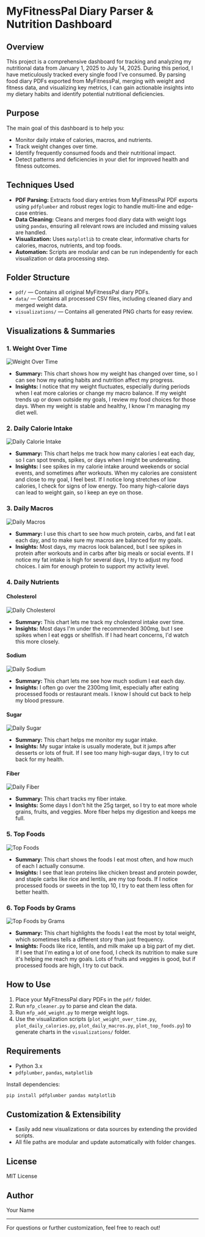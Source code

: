 # MyFitnessPal Diary Parser & Nutrition Dashboard

## Overview
This project is a comprehensive dashboard for tracking and analyzing my nutritional data from January 1, 2025 to July 14, 2025. During this period, I have meticulously tracked every single food I've consumed. By parsing food diary PDFs exported from MyFitnessPal, merging with weight and fitness data, and visualizing key metrics, I can gain actionable insights into my dietary habits and identify potential nutritional deficiencies.

## Purpose
The main goal of this dashboard is to help you:
- Monitor daily intake of calories, macros, and nutrients.
- Track weight changes over time.
- Identify frequently consumed foods and their nutritional impact.
- Detect patterns and deficiencies in your diet for improved health and fitness outcomes.

## Techniques Used
- **PDF Parsing:** Extracts food diary entries from MyFitnessPal PDF exports using `pdfplumber` and robust regex logic to handle multi-line and edge-case entries.
- **Data Cleaning:** Cleans and merges food diary data with weight logs using `pandas`, ensuring all relevant rows are included and missing values are handled.
- **Visualization:** Uses `matplotlib` to create clear, informative charts for calories, macros, nutrients, and top foods.
- **Automation:** Scripts are modular and can be run independently for each visualization or data processing step.

## Folder Structure
- `pdf/` — Contains all original MyFitnessPal diary PDFs.
- `data/` — Contains all processed CSV files, including cleaned diary and merged weight data.
- `visualizations/` — Contains all generated PNG charts for easy review.

## Visualizations & Summaries

### 1. Weight Over Time
![Weight Over Time](visualizations/weight_over_time.png)
- **Summary:** This chart shows how my weight has changed over time, so I can see how my eating habits and nutrition affect my progress.
- **Insights:** I notice that my weight fluctuates, especially during periods when I eat more calories or change my macro balance. If my weight trends up or down outside my goals, I review my food choices for those days. When my weight is stable and healthy, I know I'm managing my diet well.

### 2. Daily Calorie Intake
![Daily Calorie Intake](visualizations/daily_calories.png)
- **Summary:** This chart helps me track how many calories I eat each day, so I can spot trends, spikes, or days when I might be undereating.
- **Insights:** I see spikes in my calorie intake around weekends or social events, and sometimes after workouts. When my calories are consistent and close to my goal, I feel best. If I notice long stretches of low calories, I check for signs of low energy. Too many high-calorie days can lead to weight gain, so I keep an eye on those.

### 3. Daily Macros
![Daily Macros](visualizations/daily_macros.png)
- **Summary:** I use this chart to see how much protein, carbs, and fat I eat each day, and to make sure my macros are balanced for my goals.
- **Insights:** Most days, my macros look balanced, but I see spikes in protein after workouts and in carbs after big meals or social events. If I notice my fat intake is high for several days, I try to adjust my food choices. I aim for enough protein to support my activity level.

### 4. Daily Nutrients
#### Cholesterol
![Daily Cholesterol](visualizations/daily_cholesterol_mg.png)
- **Summary:** This chart lets me track my cholesterol intake over time.
- **Insights:** Most days I'm under the recommended 300mg, but I see spikes when I eat eggs or shellfish. If I had heart concerns, I'd watch this more closely.

#### Sodium
![Daily Sodium](visualizations/daily_sodium_mg.png)
- **Summary:** This chart lets me see how much sodium I eat each day.
- **Insights:** I often go over the 2300mg limit, especially after eating processed foods or restaurant meals. I know I should cut back to help my blood pressure.

#### Sugar
![Daily Sugar](visualizations/daily_sugar_grams.png)
- **Summary:** This chart helps me monitor my sugar intake.
- **Insights:** My sugar intake is usually moderate, but it jumps after desserts or lots of fruit. If I see too many high-sugar days, I try to cut back for my health.

#### Fiber
![Daily Fiber](visualizations/daily_fiber_grams.png)
- **Summary:** This chart tracks my fiber intake.
- **Insights:** Some days I don't hit the 25g target, so I try to eat more whole grains, fruits, and veggies. More fiber helps my digestion and keeps me full.

### 5. Top Foods
![Top Foods](visualizations/top_foods.png)
- **Summary:** This chart shows the foods I eat most often, and how much of each I actually consume.
- **Insights:** I see that lean proteins like chicken breast and protein powder, and staple carbs like rice and lentils, are my top foods. If I notice processed foods or sweets in the top 10, I try to eat them less often for better health.

### 6. Top Foods by Grams
![Top Foods by Grams](visualizations/top_foods_by_grams.png)
- **Summary:** This chart highlights the foods I eat the most by total weight, which sometimes tells a different story than just frequency.
- **Insights:** Foods like rice, lentils, and milk make up a big part of my diet. If I see that I'm eating a lot of one food, I check its nutrition to make sure it's helping me reach my goals. Lots of fruits and veggies is good, but if processed foods are high, I try to cut back.

## How to Use
1. Place your MyFitnessPal diary PDFs in the `pdf/` folder.
2. Run `mfp_cleaner.py` to parse and clean the data.
3. Run `mfp_add_weight.py` to merge weight logs.
4. Use the visualization scripts (`plot_weight_over_time.py`, `plot_daily_calories.py`, `plot_daily_macros.py`, `plot_top_foods.py`) to generate charts in the `visualizations/` folder.

## Requirements
- Python 3.x
- `pdfplumber`, `pandas`, `matplotlib`

Install dependencies:
```bash
pip install pdfplumber pandas matplotlib
```

## Customization & Extensibility
- Easily add new visualizations or data sources by extending the provided scripts.
- All file paths are modular and update automatically with folder changes.

## License
MIT License

## Author
Your Name

---

For questions or further customization, feel free to reach out!
